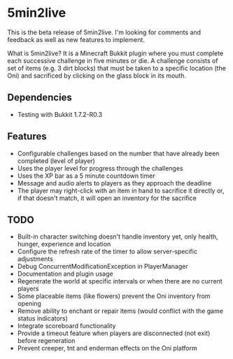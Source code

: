5min2live
=========

This is the beta release of 5min2live. I'm looking for comments and feedback as well as new features
to implement.

What is 5min2live? It is a Minecraft Bukkit plugin where you must complete each successive challenge
in five minutes or die. A challenge consists of set of items (e.g. 3 dirt blocks) that must be taken
to a specific location (the Oni) and sacrificed by clicking on the glass block in its mouth.

Dependencies
------------

* Testing with Bukkit 1.7.2-R0.3

Features
--------

* Configurable challenges based on the number that have already been completed (level of player)
* Uses the player level for progress through the challenges
* Uses the XP bar as a 5 minute countdown timer
* Message and audio alerts to players as they approach the deadline
* The player may right-click with an item in hand to sacrifice it directly or, if that doesn't
  match, it will open an inventory for the sacrifice

TODO
----

* Built-in character switching doesn't handle inventory yet, only health, hunger, experience and
  location
* Configure the refresh rate of the timer to allow server-specific adjustments
* Debug ConcurrentModificationException in PlayerManager
* Documentation and plugin usage
* Regenerate the world at specific intervals or when there are no current players
* Some placeable items (like flowers) prevent the Oni inventory from opening
* Remove ability to enchant or repair items (would conflict with the game status indicators)
* Integrate scoreboard functionality
* Provide a timeout feature when players are disconnected (not exit) before regeneration
* Prevent creeper, tnt and enderman effects on the Oni platform
